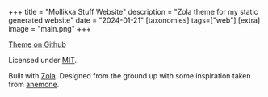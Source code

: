+++
title = "Mollikka Stuff Website"
description = "Zola theme for my static generated website"
date = "2024-01-21"
[taxonomies]
tags=["web"]
[extra]
image = "main.png"
+++

[Theme on Github](https://github.com/mollikka/MollikkaStuffMonospaceZolaTheme)

Licensed under [MIT](https://github.com/mollikka/MollikkaStuffMonospaceZolaTheme/blob/main/LICENSE).

Built with [Zola](https://www.getzola.org/). Designed from the ground up with some inspiration taken from [anemone](https://github.com/Speyll/anemone).
